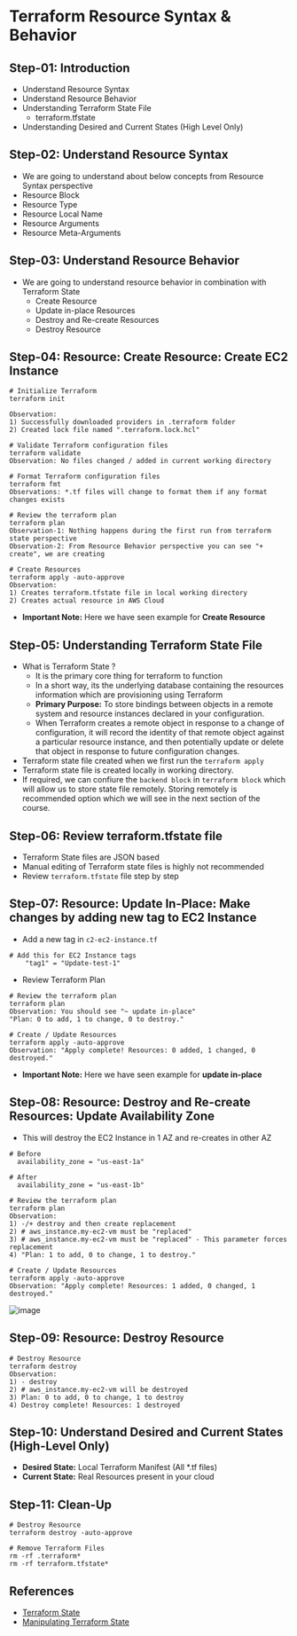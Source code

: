 # Terraform Resource Syntax & Behavior

## Step-01: Introduction
- Understand Resource Syntax
- Understand Resource Behavior
- Understanding Terraform State File
  - terraform.tfstate
- Understanding Desired and Current States (High Level Only)

## Step-02: Understand Resource Syntax
- We are going to understand about below concepts from Resource Syntax perspective
- Resource Block
- Resource Type
- Resource Local Name
- Resource Arguments
- Resource Meta-Arguments

## Step-03: Understand Resource Behavior
- We are going to understand resource behavior in combination with Terraform State
  - Create Resource
  - Update in-place Resources
  - Destroy and Re-create Resources
  - Destroy Resource  


## Step-04: Resource: Create Resource: Create EC2 Instance
```
# Initialize Terraform
terraform init

Observation: 
1) Successfully downloaded providers in .terraform folder
2) Created lock file named ".terraform.lock.hcl"

# Validate Terraform configuration files
terraform validate
Observation: No files changed / added in current working directory

# Format Terraform configuration files
terraform fmt
Observations: *.tf files will change to format them if any format changes exists

# Review the terraform plan
terraform plan 
Observation-1: Nothing happens during the first run from terraform state perspective
Observation-2: From Resource Behavior perspective you can see "+ create", we are creating 

# Create Resources 
terraform apply -auto-approve
Observation: 
1) Creates terraform.tfstate file in local working directory
2) Creates actual resource in AWS Cloud
```
- **Important Note:** Here we have seen example for **Create Resource**


## Step-05: Understanding Terraform State File
- What is Terraform State ? 
  - It is the primary core thing for terraform to function
  - In a short way, its the underlying database containing the resources information which are provisioning using Terraform
  - **Primary Purpose:** To store bindings between objects in a remote system and resource instances declared in your configuration. 
  - When Terraform creates a remote object in response to a change of configuration, it will record the identity of that remote object against a particular resource instance, and then potentially update or delete that object in response to future configuration changes.
- Terraform state file created when we first run the `terraform apply`
- Terraform state file is created locally in working directory.
- If required, we can confiure the `backend block` in `terraform block` which will allow us to store state file remotely.  Storing remotely is recommended option which we will see in the next section of the course. 

## Step-06: Review terraform.tfstate file
- Terraform State files are JSON based
- Manual editing of Terraform state files is highly not recommended
- Review `terraform.tfstate` file step by step


## Step-07: Resource: Update In-Place: Make changes by adding new tag to EC2 Instance 
- Add a new tag in `c2-ec2-instance.tf`
```
# Add this for EC2 Instance tags
    "tag1" = "Update-test-1"
```
- Review Terraform Plan
```
# Review the terraform plan
terraform plan 
Observation: You should see "~ update in-place" 
"Plan: 0 to add, 1 to change, 0 to destroy."

# Create / Update Resources 
terraform apply -auto-approve
Observation: "Apply complete! Resources: 0 added, 1 changed, 0 destroyed."
```
- **Important Note:** Here we have seen example for **update in-place**


## Step-08: Resource: Destroy and Re-create Resources: Update Availability Zone
- This will destroy the EC2 Instance in 1 AZ and re-creates in other AZ
```
# Before
  availability_zone = "us-east-1a"

# After
  availability_zone = "us-east-1b"  
```
```
# Review the terraform plan
terraform plan 
Observation: 
1) -/+ destroy and then create replacement
2) # aws_instance.my-ec2-vm must be "replaced"
3) # aws_instance.my-ec2-vm must be "replaced" - This parameter forces replacement
4) "Plan: 1 to add, 0 to change, 1 to destroy."

# Create / Update Resources 
terraform apply -auto-approve
Observation: "Apply complete! Resources: 1 added, 0 changed, 1 destroyed."
```

![image](https://user-images.githubusercontent.com/72263813/127781933-24d98a55-3a40-410d-91ff-076602423396.png)

## Step-09: Resource: Destroy Resource
```
# Destroy Resource
terraform destroy 
Observation: 
1) - destroy
2) # aws_instance.my-ec2-vm will be destroyed
3) Plan: 0 to add, 0 to change, 1 to destroy
4) Destroy complete! Resources: 1 destroyed
```

## Step-10: Understand Desired and Current States (High-Level Only)
- **Desired State:** Local Terraform Manifest (All *.tf files)
- **Current State:**  Real Resources present in your cloud

## Step-11: Clean-Up
```
# Destroy Resource
terraform destroy -auto-approve 

# Remove Terraform Files
rm -rf .terraform*
rm -rf terraform.tfstate*
```

## References
- [Terraform State](https://www.terraform.io/docs/language/state/index.html)
- [Manipulating Terraform State](https://www.terraform.io/docs/cli/state/index.html)
